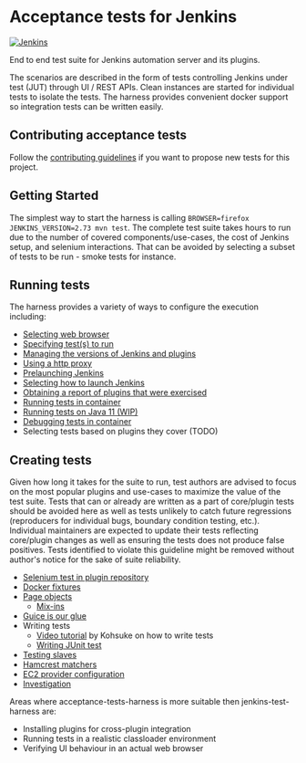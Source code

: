 # Acceptance tests for Jenkins

[![Jenkins](https://ci.jenkins.io/job/Core/job/acceptance-test-harness/job/master/badge/icon)](https://ci.jenkins.io/job/Core/job/acceptance-test-harness/job/master/)

End to end test suite for Jenkins automation server and its plugins.

The scenarios are described in the form of tests controlling Jenkins under test (JUT) through UI / REST APIs. Clean instances
are started for individual tests to isolate the tests. The harness provides convenient docker support so integration tests
can be written easily.

## Contributing acceptance tests  

Follow the [contributing guidelines](docs/CONTRIBUTING.md) if you want to propose new tests for this project.

## Getting Started

The simplest way to start the harness is calling `BROWSER=firefox JENKINS_VERSION=2.73 mvn test`. The complete test suite
takes hours to run due to the number of covered components/use-cases, the cost of Jenkins setup, and selenium interactions.
That can be avoided by selecting a subset of tests to be run - smoke tests for instance.

## Running tests

The harness provides a variety of ways to configure the execution including:

* [Selecting web browser](docs/BROWSER.md)
* [Specifying test(s) to run](docs/SINGLE-TEST.md)
* [Managing the versions of Jenkins and plugins](docs/SUT-VERSIONS.md)
* [Using a http proxy](docs/USING-A-HTTP-PROXY.md)
* [Prelaunching Jenkins](docs/PRELAUNCH.md)
* [Selecting how to launch Jenkins](docs/CONTROLLER.md)
* [Obtaining a report of plugins that were exercised](docs/EXERCISEDPLUGINSREPORTER.md)
* [Running tests in container](docs/DOCKER.md)
* [Running tests on Java 11 (WIP)](docs/JAVA11.md)
* [Debugging tests in container](docs/DOCKER.md#debugging-tests-in-a-docker-container)
* Selecting tests based on plugins they cover (TODO)

## Creating tests

Given how long it takes for the suite to run, test authors are advised to focus on the most popular plugins and
use-cases to maximize the value of the test suite. Tests that can or already are written as a part of core/plugin tests
should be avoided here as well as tests unlikely to catch future regressions (reproducers for individual bugs, boundary
condition testing, etc.). Individual maintainers are expected to update their tests reflecting core/plugin changes as
well as ensuring the tests does not produce false positives. Tests identified to violate this guideline might be removed
without author's notice for the sake of suite reliability.

* [Selenium test in plugin repository](docs/EXTERNAL.md)
* [Docker fixtures](docs/FIXTURES.md)
* [Page objects](docs/PAGE-OBJECTS.md)
    * [Mix-ins](docs/MIXIN.md)
* [Guice is our glue](docs/GUICE.md)
* Writing tests
    * [Video tutorial](https://www.youtube.com/watch?v=ZHAiywgMG-M) by Kohsuke on how to write tests
    * [Writing JUnit test](docs/JUNIT.md)
* [Testing slaves](docs/SLAVE.md)
* [Hamcrest matchers](docs/MATCHERS.md)
* [EC2 provider configuration](docs/EC2-CONFIG.md)
* [Investigation](docs/INVESTIGATION.md)

Areas where acceptance-tests-harness is more suitable then jenkins-test-harness are:

- Installing plugins for cross-plugin integration
- Running tests in a realistic classloader environment
- Verifying UI behaviour in an actual web browser
